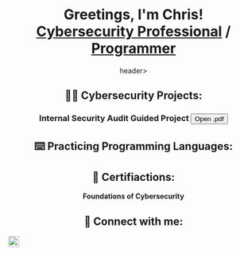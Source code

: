 <header>
  <h1>Greetings, I'm Chris! <br/><a href="https://www.linkedin.com/in/linksmith/">Cybersecurity Professional</a> / <a href="https://github.com/igitluv">Programmer</a>
</h1>header>

<main>
        <section id="section1">
    <h2>👨‍💻 Cybersecurity Projects:</h2>
      <h3>Internal Security Audit Guided Project <button onclick="window.open('Botium Toys Controls and Compliance Checklist.pdf', '_blank')"> Open .pdf</button></h3>
         </section>
</main>

<h2>⌨️ Practicing Programming Languages:</h2>

<h2>📃 Certifiactions:</h2>

  <b>Foundations of Cybersecurity</b>
  
<h2> 🤳 Connect with me:</h2>

<img align="left" alt="ChrisSmith | LinkedIn" width="22px" src="https://cdn.jsdelivr.net/npm/simple-icons@v3/icons/linkedin.svg" />

